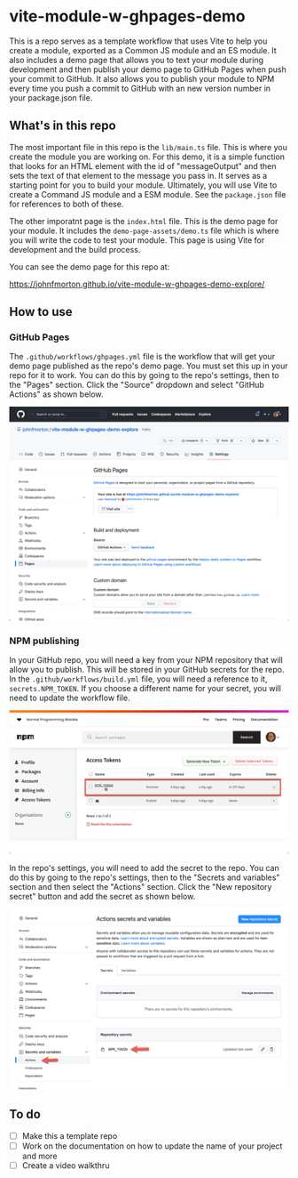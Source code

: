 # vite-module-w-ghpages-demo
This is a repo serves as a template workflow that uses Vite to help you create a module, exported as a Common JS module and an ES module. It also includes a demo page that allows you to text your module during development and then publish your demo page to GitHub Pages when push your commit to GitHub. It also allows you to publish your module to NPM every time you push a commit to GitHub with an new version number in your package.json file.

## What's in this repo

The most important file in this repo is the `lib/main.ts` file. This is where you create the module you are working on. For this demo, it is a simple function that looks for an HTML element with the id of "messageOutput" and then sets the text of that element to the message you pass in. It serves as a starting point for you to build your module. Ultimately, you will use Vite to create a Command JS module and a ESM module. See the `package.json` file for references to both of these.

The other imporatnt page is the `index.html` file. This is the demo page for your module. It includes the `demo-page-assets/demo.ts` file which is where you will write the code to test your module. This page is using Vite for development and the build process.

You can see the demo page for this repo at:

https://johnfmorton.github.io/vite-module-w-ghpages-demo-explore/

## How to use

### GitHub Pages

The `.github/workflows/ghpages.yml` file is the workflow that will get your demo page published as the repo's demo page. You must set this up in your repo for it to work. You can do this by going to the repo's settings, then to the "Pages" section. Click the "Source" dropdown and select "GitHub Actions" as shown below.

![GitHub Pages settings](./docs/gh-pages-settings.png)
### NPM publishing

In your GitHub repo, you will need a key from your NPM repository that will allow you to publish. This will be stored in your GitHub secrets for the repo. In the `.github/workflows/build.yml` file, you will need a reference to it, `secrets.NPM_TOKEN`. If you choose a different name for your secret, you will need to update the workflow file.

![NPM Access Tokens](./docs/npm-access-tokens.png)

In the repo's settings, you will need to add the secret to the repo. You can do this by going to the repo's settings, then to the "Secrets and variables" section and then select the "Actions" section. Click the "New repository secret" button and add the secret as shown below.

![GitHub Secrets](./docs/gh-secrets.png)

## To do

- [ ] Make this a template repo
- [ ] Work on the documentation on how to update the name of your project and more
- [ ] Create a video walkthru
